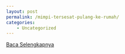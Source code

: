 ```yaml
---
layout: post
permalink: /mimpi-tersesat-pulang-ke-rumah/
categories:
    - Uncategorized
---
```


[Baca Selengkapnya](/05)